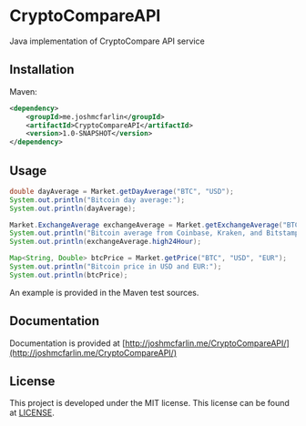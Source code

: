 # CryptoCompareAPI
Java implementation of CryptoCompare API service

## Installation
Maven:
```xml
<dependency>
    <groupId>me.joshmcfarlin</groupId>
    <artifactId>CryptoCompareAPI</artifactId>
    <version>1.0-SNAPSHOT</version>
</dependency>
```

## Usage
```java
double dayAverage = Market.getDayAverage("BTC", "USD");
System.out.println("Bitcoin day average:");
System.out.println(dayAverage);

Market.ExchangeAverage exchangeAverage = Market.getExchangeAverage("BTC", "USD", "Coinbase", "Kraken", "Bitstamp");
System.out.println("Bitcoin average from Coinbase, Kraken, and Bitstamp:");
System.out.println(exchangeAverage.high24Hour);

Map<String, Double> btcPrice = Market.getPrice("BTC", "USD", "EUR");
System.out.println("Bitcoin price in USD and EUR:");
System.out.println(btcPrice);
```

An example is provided in the Maven test sources.

## Documentation

Documentation is provided at [http://joshmcfarlin.me/CryptoCompareAPI/](http://joshmcfarlin.me/CryptoCompareAPI/)

## License
This project is developed under the MIT license. This license can be found at [LICENSE](LICENSE).
